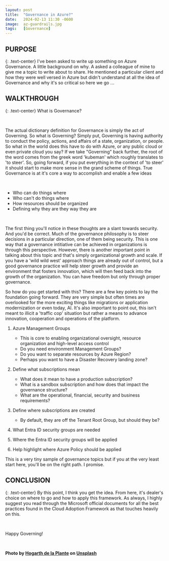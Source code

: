 ```yaml
---
layout: post
title:  "Governance in Azure?"
date:   2024-02-13 11:30 -0600
image:  az-guardrails.jpg
tags:   [Governance]
---
```


## PURPOSE
{: .text-center}
I've been asked to write up something on Azure Governance. A little background on why. A asked a colleague of mine to give me a topic to write about to share. He mentioned a particular client and how they were well versed in Azure but didn't understand at all the idea of Governance and why it's so critical so here we go ...

## WALKTHROUGH 
{: .text-center}
What is Governance?

<br>

The actual dictionary definition for Governance is simply the act of Governing. So what is Governing? Simply put, Governing is having authority to conduct the policy, actions, and affairs of a state, organization, or people. So what in the world does this have to do with Azure, or any public cloud or even private cloud you say? If we take "Governing" back further, the root of the word comes from the greek word 'kubeman' which roughly translates to 'to steer'. So, going forward, if you put everything in the context of 'to steer' it should start to make more sense in the grand scheme of things. True Governance is at it's core a way to accomplish and enable a few ideas

<br>

* Who can do things where
* Who can't do things where
* How resources should be organized
* Defining why they are they way they are

<br>

The first thing you'll notice in these thoughts are a slant towards security. And you'd be correct. Much of the governance philosophy is to steer decisions in a particular direction, one of them being security. This is one way that a governance intitiative can be achieved in organizations is through this perspective. However, there is another important point in talking about this topic and that's simply organizational growth and scale. If you have a 'wild wild west' approach things are already out of control, but a good governance practice will help steer growth and provide an environment that fosters innovation, which will then feed back into the growth of the organization. You can have freedom but only through proper governance.

So how do you get started with this? There are a few key points to lay the foundation going forward. They are very simple but often times are overlooked for the more exciting things like migrations or application modernization or even today, AI. It's also important to point out, this isn't meant to illicit a 'traffic cop' situation but rather a means to advance innovation, cooperation and operations of the platform.

1. Azure Management Groups
    * This is core to enabling organizational oversight, resource organization and high-level access control
    * Do you need environment Management Groups?
    * Do you want to separate resources by Azure Region?
    * Perhaps you want to have a Disaster Recovery landing zone?

2. Define what subscriptions mean
    * What does it mean to have a production subscription?
    * What is a sandbox subscription and how does that impact the governance structure?
    * What are the operational, financial, security and business requirements?

3. Define where subscriptions are created
    * By default, they are off the Tenant Root Group, but should they be?

4. What Entra ID security groups are needed

5. Where the Entra ID security groups will be applied

6. Help highlight where Azure Policy should be applied

This is a very tiny sample of governance topics but if you at the very least start here, you'll be on the right path. I promise.

## CONCLUSION
{: .text-center}
By this point, I think you get the idea. From here, it's dealer's choice on where to go and how to apply this framework. As always, I highly suggest you read through the Microsoft official documents for all the best practices found in the Cloud Adoption Framework as that touches heavily on this. 

<br>

Happy Governing!

<br>

**Photo by [Hogarth de la Plante](https://unsplash.com/@hogarthd) on [Unsplash](https://unsplash.com/photos/cement-highway-leading-to-mountain-ranges-7-pLwj1ZF58)**